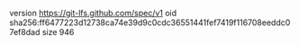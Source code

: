 version https://git-lfs.github.com/spec/v1
oid sha256:ff6477223d12738ca74e39d9c0cdc36551441fef7419f116708eeddc07ef8dad
size 946
